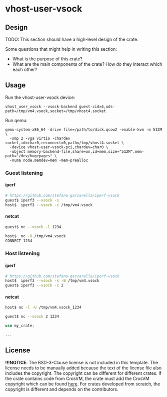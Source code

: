 # vhost-user-vsock

## Design

TODO: This section should have a high-level design of the crate.

Some questions that might help in writing this section:
- What is the purpose of this crate?
- What are the main components of the crate? How do they interact which each
  other?

## Usage

Run the vhost-user-vsock device:
```
vhost_user_vsock --vsock-backend guest-cid=4,uds-path=/tmp/vm4.vsock,socket=/tmp/vhost4.socket
```

Run qemu:

```
qemu-system-x86_64 -drive file=/path/to/disk.qcow2 -enable-kvm -m 512M \
  -smp 2 -vga virtio -chardev socket,id=char0,reconnect=0,path=/tmp/vhost4.socket \
  -device vhost-user-vsock-pci,chardev=char0 \
  -object memory-backend-file,share=on,id=mem,size="512M",mem-path="/dev/hugepages" \
  -numa node,memdev=mem -mem-prealloc
```

### Guest listening

#### iperf

```sh
# https://github.com/stefano-garzarella/iperf-vsock
guest$ iperf3 --vsock -s
host$  iperf3 --vsock -c /tmp/vm4.vsock
```

#### netcat

```sh
guest$ nc --vsock -l 1234

host$  nc -U /tmp/vm4.vsock
CONNECT 1234
```

### Host listening

#### iperf

```sh
# https://github.com/stefano-garzarella/iperf-vsock
host$  iperf3 --vsock -s -B /tmp/vm4.vsock
guest$ iperf3 --vsock -c 2
```

#### netcat

```sh
host$ nc -l -U /tmp/vm4.vsock_1234

guest$ nc --vsock 2 1234
```

```rust
use my_crate;

...
```

## License

**!!!NOTICE**: The BSD-3-Clause license is not included in this template.
The license needs to be manually added because the text of the license file
also includes the copyright. The copyright can be different for different
crates. If the crate contains code from CrosVM, the crate must add the
CrosVM copyright which can be found
[here](https://chromium.googlesource.com/chromiumos/platform/crosvm/+/master/LICENSE).
For crates developed from scratch, the copyright is different and depends on
the contributors.
